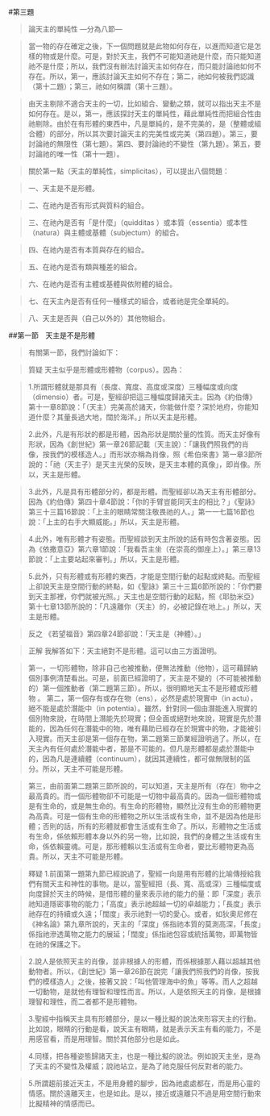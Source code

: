 #第三題

>論天主的單純性
>—分為八節—

>當一物的存在確定之後，下一個問題就是此物如何存在，以進而知道它是怎樣的物或是什麼。可是，對於天主，我們不可能知道祂是什麼，而只能知道祂不是什麼；所以，我們沒有辦法討論天主如何存在，而只能討論祂如何不存在。所以，第一，應該討論天主如何不存在；第二，祂如何被我們認識（第十二題）；第三，祂如何稱謂（第十三題）。

>由天主剔除不適合天主的一切，比如組合、變動之類，就可以指出天主不是如何存在。是以，第一，應該探討天主的單純性，藉此單純性而把組合性由祂剔除。由於在有形體的東西中，凡是單純的，是不完美的，是（整體或組合體）的部分，所以其次要討論天主的完美性或完美（第四題）。第三，要討論祂的無限性（第七題）。第四、要討論祂的不變性（第九題）。第五，要討論祂的唯一性（第十一題）。

>關於第一點（天主的單純性，simplicitas），可以提出八個問題：

>一、天主是不是形體。

>二、在祂內是否有形式與質料的組合。

>三、在祂內是否有「是什麼」（quidditas
）或本質（essentia）或本性（natura）與主體或基體（subjectum）的組合。

>四、在祂內是否有本質與存在的組合。

>五、在祂內是否有類與種差的組合。

>六、在祂內是否有主體或基體與依附體的組合。

>七、在天主內是否有任何一種樣式的組合，或者祂是完全單純的。

>八、天主是否與（自己以外的）其他物組合。

##第一節　天主是不是形體
>有關第一節，我們討論如下：

>質疑	天主似乎是形體或形體物（corpus）。因為：

>1.所謂形體就是那具有（長度、寬度、高度或深度）三種幅度或向度（dimensio）者。可是，聖經卻把這三種幅度歸諸天主。因為《約伯傳》第十一章8節說：「（天主）完美高於諸天，你能做什麼？深於地府，你能知道什麼？其量長過大地，闊於海洋。」所以天主是形體。

>2.此外，凡是有形狀的都是形體，因為形狀是關於量的性質。而天主好像有形狀，因為《創世紀》第一章26節記載（天主說）：「讓我們照我們的肖像，按我們的模樣造人。」而形狀亦稱為肖像，照《希伯來書》第一章3節所說的：「祂（天主子）是天主光榮的反映，是天主本體的真像」，即肖像。所以，天主是形體。

>3.此外，凡是具有形體部分的，都是形體。而聖經卻以為天主有形體部分。因為《約伯傳》第四十章4節說：「你的手臂豈能同天主的相比？」《聖詠》第三十三篇16節說：「上主的眼睛常關注敬畏祂的人。」第一一七篇16節也說：「上主的右手大顯威能。」所以，天主是形體。

>4.此外，唯有形體才有姿態。而聖經談到天主所說的話有時包含著姿態。因為《依撒意亞》第六章1節說：「我看吾主坐（在崇高的御座上）。」第三章13節說：「上主要站起來審判。」所以，天主是形體。

>5.此外，只有形體或有形體的東西，才能是空間行動的起點或終點。而聖經上卻說天主是空間行動的終點，如《聖詠》第三十三篇6節所說的：「你們要到天主那裡，你們就被光照。」天主也是空間行動的起點，照《耶肋米亞》第十七章13節所說的：「凡遠離你（天主）的，必被記錄在地上。」所以，天主是形體。

>反之	《若望福音》第四章24節卻說：「天主是（神體）。」

>正解	我解答如下：天主絕對不是形體。這可以由三方面證明。

>第一，一切形體物，除非自己也被推動，便無法推動（他物），這可藉歸納個別事例清楚看出。可是，前面已經證明了，天主是不變的（不可能被推動的）第一個推動者（第二題第三節）。所以，很明顯地天主不是形體或形體物
。
>第二，第一個存有或存在物（ens），必然是處於現實中（in actu），絕不能是處於潛能中（in potentia）。雖然，針對同一個由潛能進入現實的個別物來說，在時間上潛能先於現實；但全面或絕對地來說，現實是先於潛能的，因為任何在潛能中的物，唯有藉助已經存在於現實中的物，才能被引入現實。而天主卻是第一個存在物，第二題第三節業經證明過了。所以，在天主內有任何處於潛能中者，那是不可能的。但凡是形體都是處於潛能中的，因為凡是連續體（continuum），就因其連續性，都可做無限制的區分。所以，天主不可能是形體。

>第三，由前面第二題第三節所說的，可以知道，天主是所有（存在）物中之最高貴的。而一個形體物卻不可能是一切物中最高貴的。因為一個形體物或是有生命的，或是無生命的。有生命的形體物，顯然比沒有生命的形體物更為高貴。可是一個有生命的形體物之所以生活或有生命，並不是因為他是形體；否則的話，所有的形體就都會生活或有生命了。所以，形體物之生活或有生命，係依賴形體本身以外的另一物，比如說，我們的身體之生活或有生命，係依賴靈魂。可是，那形體賴以生活或有生命者，要比形體物更為高貴。所以，天主不可能是形體。

>釋疑	1.前面第一題第九節已經說過了，聖經一向是用有形體的比喻傳授給我們有關天主和神性的事物。是以，當聖經把（長、寬、高或深）三種幅度或向度歸於天主的時候，是借形體的量來表示祂的能力的量：即「深度」表示祂知道隱密事物的能力；「高度」表示祂超越一切的卓越能力；「長度」表示祂存在的持續或久遠；「闊度」表示祂對一切的愛心。或者，如狄奧尼修在《神名論》第九章所說的，天主的「深度」係指祂本質的莫測高深，「長度」係指祂滲透萬物之能力的展延；「闊度」係指祂包容或統括萬物，即萬物皆在祂的保護之下。

>2.說人是依照天主的肖像，並非根據人的形體，而係根據那人藉以超越其他動物者。所以，《創世紀》第一章26節在說完「讓我們照我們的肖像，按我們的模樣造人」之後，接著又說：「叫他管理海中的魚」等等。而人之超越一切動物，是就他有理智和理性而言。所以，人是依照天主的肖像，是根據理智和理性，而二者都不是形體物。

>3.聖經中指稱天主具有形體部分，是以一種比擬的說法來形容天主的行動。比如說，眼睛的行動是看，說天主有眼睛，就是表示天主有看的能力，不是用感官看，而是用理智。關於其他部分也是如此。

>4.同樣，把各種姿態歸諸天主，也是一種比擬的說法。例如說天主坐，是為了天主的不變性及權威；說祂站立，是為了祂克服任何反對者的能力。

>5.所謂趨前接近天主，不是用身體的腳步，因為祂處處都在，而是用心靈的情感。關於遠離天主，也是如此。是以，接近或遠離只不過是用空間行動來比擬精神的情感而已。
